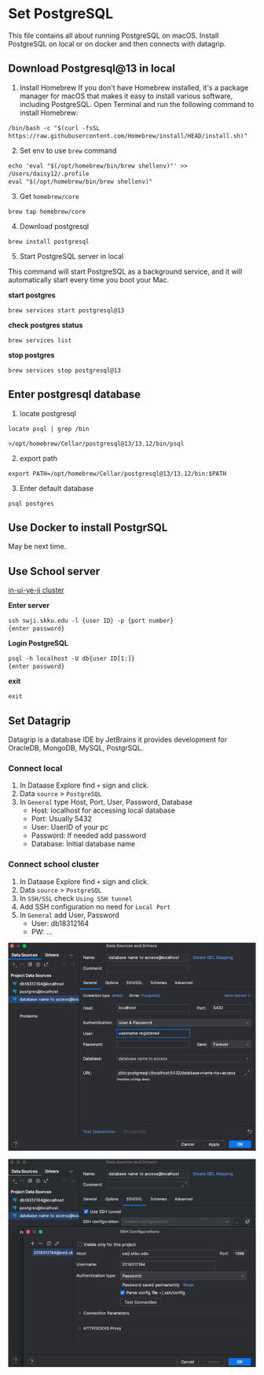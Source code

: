 # Set PostgreSQL
This file contains all about running PostgreSQL on macOS. Install PostgreSQL on local or on docker and then connects with datagrip.

## Download Postgresql@13 in local
1. Install Homebrew
If you don't have Homebrew installed, it's a package manager for macOS that makes it easy to install various software, including PostgreSQL. Open Terminal and run the following command to install Homebrew:
```
/bin/bash -c "$(curl -fsSL https://raw.githubusercontent.com/Homebrew/install/HEAD/install.sh)"
```

2. Set env to use `brew` command
```
echo 'eval "$(/opt/homebrew/bin/brew shellenv)"' >> /Users/daisy12/.profile
eval "$(/opt/homebrew/bin/brew shellenv)"
```

3. Get `homebrew/core`
```
brew tap homebrew/core
```

4. Download postgresql
```
brew install postgresql
```

5. Start PostgreSQL server in local 

This command will start PostgreSQL as a background service, and it will automatically start every time you boot your Mac.

__start postgres__
```
brew services start postgresql@13
```
__check postgres status__
```
brew services list
```
__stop postgres__
```
brew services stop postgresql@13
```

## Enter postgresql database

1. locate postgresql
```
locate psql | grep /bin
```
```
>/opt/homebrew/Cellar/postgresql@13/13.12/bin/psql
```
2. export path
```
export PATH=/opt/homebrew/Cellar/postgresql@13/13.12/bin:$PATH
```

3. Enter default database
```
psql postgres         
```


## Use Docker to install PostgrSQL
May be next time.

## Use School server
[in-ui-ye-ji cluster](https://skkuoverflow.com/ko/posts/school/inuiyeji/)

__Enter server__
```
ssh swji.skku.edu -l {user ID} -p {port number}
{enter password}
```

__Login PostgreSQL__
```
psql -h localhost -U db{user ID[1:]}
{enter password}
```

__exit__
```
exit
```

## Set Datagrip
Datagrip is a database IDE by JetBrains it provides development for OracleDB, MongoDB, MySQL, PostgrSQL.

### Connect local
1. In Dataase Explore find `+` sign and click.
2. Data `source` > `PostgreSQL`
3. In `General` type Host, Port, User, Password, Database
    - Host: localhost for accessing local database
    - Port: Usually 5432
    - User: UserID of your pc
    - Password: If needed add password
    - Database: Initial database name


### Connect school cluster
1. In Dataase Explore find `+` sign and click.
2. Data `source` > `PostgreSQL`
3. In `SSH/SSL` check `Using SSH tunnel`
4. Add SSH configuration no need for `Local Port`
5. In `General` add User, Password
    - User: db18312164
    - PW: ...

![General](/X/Screenshot%202023-09-19%20at%2011.02.11%20PM.png)

![SSH tunneling](/X/Screenshot%202023-09-19%20at%2011.02.44%20PM.png)
